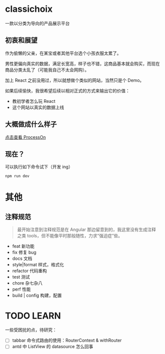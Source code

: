 # classichoix

一款以分类为导向的产品展示平台

## 初衷和展望

作为偷懒的父亲，在某宝或者其他平台选个小孩衣服太累了。

男性更偏向真实的数据，满足长宽高，样子也不错，这商品基本就会购买，而现在商品分类太乱了（可能我自己不太会网购）。

加上 React 之前没用过，所以就想做个类似的网站，当然只是个 Demo。

如果后续愉快，我很希望后续以相对正式的方式来输出它的价值：

- 教初学者怎么玩 React
- 这个网站以真实的数据上线

## 大概做成什么样子

[点击查看 ProcessOn](https://www.processon.com/view/link/5e818f9ae4b0069b2bbaf660)

## 现在？

可以执行如下命令试下（开发 ing）

```
npm run dev
```

# 其他

## 注释规范

> 最开始注意到注释规范是在 Angular 那边留意到的，我这里没有生成注释之类 tools，但不能像平时那般随性，力求“强迫症”些。

- feat 新功能
- fix 修复 bug
- docs 文档
- style|format 样式，格式化
- refactor 代码重构
- test 测试
- chore 杂七杂八
- perf 性能
- build | config 构建，配置

# TODO LEARN

一些受困扰的点，待研究：

- [ ] tabbar 命令式路由的使用：RouterContext & withRouter
- [ ] antd 中 ListView 的 datasource 怎么回事

